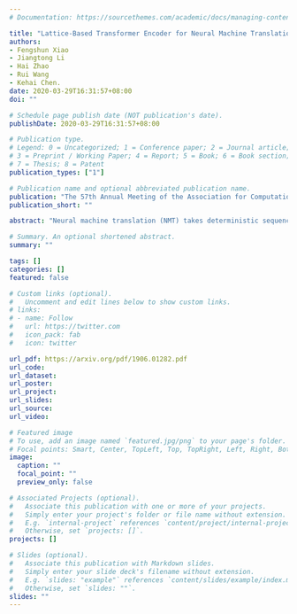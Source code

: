 ```yaml
---
# Documentation: https://sourcethemes.com/academic/docs/managing-content/

title: "Lattice-Based Transformer Encoder for Neural Machine Translation,"
authors:
- Fengshun Xiao
- Jiangtong Li
- Hai Zhao
- Rui Wang
- Kehai Chen.
date: 2020-03-29T16:31:57+08:00
doi: ""

# Schedule page publish date (NOT publication's date).
publishDate: 2020-03-29T16:31:57+08:00

# Publication type.
# Legend: 0 = Uncategorized; 1 = Conference paper; 2 = Journal article;
# 3 = Preprint / Working Paper; 4 = Report; 5 = Book; 6 = Book section;
# 7 = Thesis; 8 = Patent
publication_types: ["1"]

# Publication name and optional abbreviated publication name.
publication: "The 57th Annual Meeting of the Association for Computational Linguistics (ACL 2019)"
publication_short: ""

abstract: "Neural machine translation (NMT) takes deterministic sequences for source representations. However, either word- level or subword-level segmentations have multiple choices to split a source sequence with different word segmentors or different subword vocabulary sizes. We hypothesize that the diversity in segmentations may affect the NMT performance. To integrate different segmentations with the state-of-the-art NMT model, Transformer, we propose lattice-based encoders to explore effective word or subword representation in an automatic way during training. We propose two methods: 1) lattice positional encoding and 2) lattice-aware self-attention. These two methods can be used together and show complementary to each other to further improve translation performance. Experiment results show superiorities of lattice-based encoders in word-level and subword-level representations over conventional Transformer encoder."

# Summary. An optional shortened abstract.
summary: ""

tags: []
categories: []
featured: false

# Custom links (optional).
#   Uncomment and edit lines below to show custom links.
# links:
# - name: Follow
#   url: https://twitter.com
#   icon_pack: fab
#   icon: twitter

url_pdf: https://arxiv.org/pdf/1906.01282.pdf
url_code:
url_dataset:
url_poster:
url_project:
url_slides:
url_source:
url_video:

# Featured image
# To use, add an image named `featured.jpg/png` to your page's folder. 
# Focal points: Smart, Center, TopLeft, Top, TopRight, Left, Right, BottomLeft, Bottom, BottomRight.
image:
  caption: ""
  focal_point: ""
  preview_only: false

# Associated Projects (optional).
#   Associate this publication with one or more of your projects.
#   Simply enter your project's folder or file name without extension.
#   E.g. `internal-project` references `content/project/internal-project/index.md`.
#   Otherwise, set `projects: []`.
projects: []

# Slides (optional).
#   Associate this publication with Markdown slides.
#   Simply enter your slide deck's filename without extension.
#   E.g. `slides: "example"` references `content/slides/example/index.md`.
#   Otherwise, set `slides: ""`.
slides: ""
---
```

